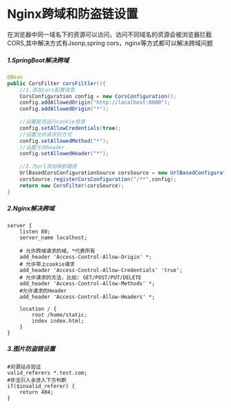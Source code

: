 # Nginx跨域和防盗链设置

在浏览器中同一域名下的资源可以访问，访问不同域名的资源会被浏览器拦截CORS,其中解决方式有Jsonp,spring cors，nginx等方式都可以解决跨域问题

##### 1.SpringBoot解决跨域

```java
@Bean
public CorsFilter corsFiltler(){
    //1.添加cors配置信息
    CorsConfiguration config = new CorsConfiguration();
    config.addAllowedOrigin("http://localhost:8080");
    config.addAllowedOrigin("*");
    
    //设置是否运行cookie信息
    config.setAllowCredentials(true);
    //设置允许请求的方式
    config.setAllowedMethod("*");
    //设置允许header
    config.setAllowedHeader("*");
	
    //2.为url添加映射路径
    UrlBasedCorsConfigurationSource corsSource = new UrlBasedConfigurationSource();
    corsSource.registerCorsConfiguration("/**",config);
    return new CorsFilter(corsSource);
}
```



##### 2.Nginx解决跨域

```shell
server {
	listen 80;
	server_name localhost;
	
	# 允许跨域请求的域，*代表所有
	add_header 'Access-Control-Allow-Origin' *;
	# 允许带上cookie请求
	add_header 'Access-Control-Allow-Credentials' 'true';
	# 允许请求的方法，比如: GET/POST/PUT/DELETE
	add_header 'Access-Control-Allow-Methods' *;
	#允许请求的Header
	add_header 'Access-Control-Allow-Headers' *;
	
	location / {
		root /home/static;
		index index.html;
	}
}
```

##### 3.图片防盗链设置

```shell
#对源站点验证
valid_referers *.test.com;
#非法引入会进入下方判断
if($invalid_referer) {
	return 404;
}
```

